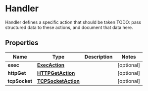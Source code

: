 

# Handler

Handler defines a specific action that should be taken TODO: pass structured data to these actions, and document that data here.
## Properties

Name | Type | Description | Notes
------------ | ------------- | ------------- | -------------
**exec** | [**ExecAction**](ExecAction.md) |  |  [optional]
**httpGet** | [**HTTPGetAction**](HTTPGetAction.md) |  |  [optional]
**tcpSocket** | [**TCPSocketAction**](TCPSocketAction.md) |  |  [optional]



